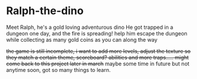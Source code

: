 # Ralph-the-dino
Meet Ralph, he's a gold loving adventurous dino
He got trapped in a dungeon one day, and the fire is spreading! help him escape the dungeon while collecting as many gold coins as you can along the way

~~the game is still incomplete, i want to add more levels, adjust the texture so they match a certain theme, scoreboard? abilities and more traps..... might come back to this project later in march~~
maybe some time in future but not anytime soon, got so many things to learn.
